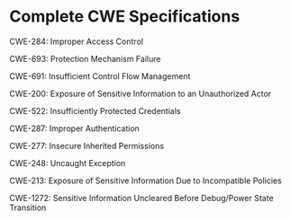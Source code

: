 

# Complete CWE Specifications

CWE-284: Improper Access Control

CWE-693: Protection Mechanism Failure

CWE-691: Insufficient Control Flow Management

CWE-200: Exposure of Sensitive Information to an Unauthorized Actor

CWE-522: Insufficiently Protected Credentials

CWE-287: Improper Authentication

CWE-277: Insecure Inherited Permissions

CWE-248: Uncaught Exception

CWE-213: Exposure of Sensitive Information Due to Incompatible Policies

CWE-1272: Sensitive Information Uncleared Before Debug/Power State Transition